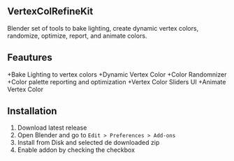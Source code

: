 ## VertexColRefineKit
Blender set of tools to bake lighting, create dynamic vertex colors, randomize, optimize, report, and animate colors.

## Feautures
+Bake Lighting to vertex colors 
+Dynamic Vertex Color 
+Color Randomnizer
+Color palette reporting and optimization
+Vertex Color Sliders UI
+Animate Vertex Color

## Installation
1. Download latest release
2. Open Blender and go  to `Edit > Preferences > Add-ons`
3. Install from Disk and selected de downloaded zip
4. Enable addon by checking the checkbox
